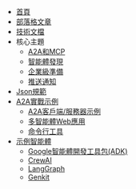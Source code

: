 <!-- docs/_sidebar.md -->

- [首頁](/)
- [部落格文章](https://developers.googleblog.com/en/a2a-a-new-era-of-agent-interoperability/)
- [技術文檔](/documentation.md)
- 核心主題
  - [A2A和MCP](/zh-TW/topics/a2a_and_mcp.md)
  - [智能體發現](/zh-TW/topics/agent_discovery.md)
  - [企業級準備](/zh-TW/topics/enterprise_ready.md)
  - [推送通知](/zh-TW/topics/push_notifications.md)
- [Json規範](https://github.com/google/A2A/tree/main/specification/json)
- [A2A實戰示例](https://github.com/google/A2A/tree/main/samples)
  - [A2A客戶端/服務器示例](https://github.com/google/A2A/tree/main/samples/python/common)
  - [多智能體Web應用](https://github.com/google/A2A/tree/main/demo/README.md)
  - [命令行工具](https://github.com/google/A2A/blob/main/samples/python/hosts/cli/README.md)
- [示例智能體](https://github.com/google/A2A/tree/main/samples)
  - [Google智能體開發工具包(ADK)](https://github.com/google/A2A/tree/main/samples/python/agents/google_adk/README.md)
  - [CrewAI](https://github.com/google/A2A/tree/main/samples/python/agents/crewai/README.md)
  - [LangGraph](https://github.com/google/A2A/tree/main/samples/python/agents/langgraph/README.md)
  - [Genkit](https://github.com/google/A2A/tree/main/samples/js/src/agents/README.md)
